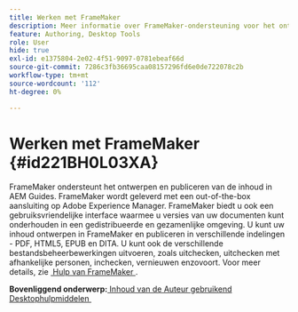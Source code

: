 ```yaml
---
title: Werken met FrameMaker
description: Meer informatie over FrameMaker-ondersteuning voor het ontwerpen en publiceren van inhoud in AEM Guides.
feature: Authoring, Desktop Tools
role: User
hide: true
exl-id: e1375804-2e02-4f51-9097-0781ebeaf66d
source-git-commit: 7286c3fb36695caa08157296fd6e0de722078c2b
workflow-type: tm+mt
source-wordcount: '112'
ht-degree: 0%

---
```


# Werken met FrameMaker {#id221BH0L03XA}

FrameMaker ondersteunt het ontwerpen en publiceren van de inhoud in AEM Guides. FrameMaker wordt geleverd met een out-of-the-box aansluiting op Adobe Experience Manager. FrameMaker biedt u ook een gebruiksvriendelijke interface waarmee u versies van uw documenten kunt onderhouden in een gedistribueerde en gezamenlijke omgeving. U kunt uw inhoud ontwerpen in FrameMaker en publiceren in verschillende indelingen - PDF, HTML5, EPUB en DITA. U kunt ook de verschillende bestandsbeheerbewerkingen uitvoeren, zoals uitchecken, uitchecken met afhankelijke personen, inchecken, vernieuwen enzovoort. Voor meer details, zie [&#x200B; Hulp van FrameMaker &#x200B;](https://help.adobe.com/en_US/framemaker/using/index.html).

**Bovenliggend onderwerp:**&#x200B;[&#x200B; Inhoud van de Auteur gebruikend Desktophulpmiddelen &#x200B;](author-desktop-tools.md)
